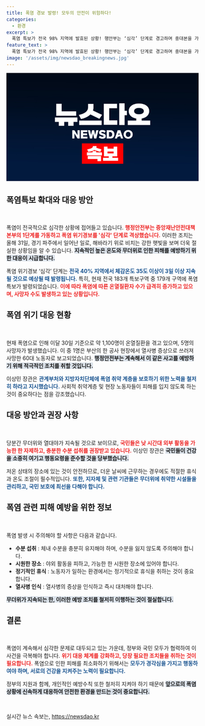 ```yaml
---
title: 폭염 경보 발령! 모두의 안전이 위험하다!
categories:
  - 환경
excerpt: >
  폭염 특보가 전국 98% 지역에 발효된 상황! 행안부는 ‘심각’ 단계로 경고하며 중대본을 가동, 국민들에게 건강 수칙 준수를 강조했다. 폭염으로 열사병 피해가 속출하고 있어 각별한 주의가 필요하다.
feature_text: >
  폭염 특보가 전국 98% 지역에 발효된 상황! 행안부는 ‘심각’ 단계로 경고하며 중대본을 가동, 국민들에게 건강 수칙 준수를 강조했다. 폭염으로 열사병 피해가 속출하고 있어 각별한 주의가 필요하다.
image: '/assets/img/newsdao_breakingnews.jpg'
---
```


<p><img src="/assets/img/newsdao_breakingnews.jpg" alt="flaretime 속보" /></p>

<h2 data-ke-size="size26">폭염특보 확대와 대응 방안</h2>

<p data-ke-size="size16">&nbsp;</p>

<p>폭염이 전국적으로 심각한 상황에 접어들고 있습니다. <b><span style="color: #ee2323;">행정안전부는 중앙재난안전대책본부의 1단계를 가동하고 폭염 위기경보를 '심각' 단계로 격상했습니다.</span></b> 이러한 조치는 올해 31일, 경기 파주에서 일어난 일로, 해바라기 위로 비치는 강한 햇빛을 보며 더욱 절실한 상황임을 알 수 있습니다. <b><span style="background-color: #21538527;">지속적인 높은 온도와 무더위로 인한 피해를 예방하기 위한 대응이 시급합니다.</span></b> </p>

<p>폭염 위기경보 ‘심각’ 단계는 <b><span style="color: #1a5490;">전국 40% 지역에서 체감온도 35도 이상이 3일 이상 지속될 것으로 예상될 때 발령됩니다.</span></b> 특히, 현재 전국 183개 특보구역 중 179개 구역에 폭염특보가 발령되었습니다. <b><span style="color: #ee2323;">이에 따라 폭염에 따른 온열질환자 수가 급격히 증가하고 있으며, 사망자 수도 발생하고 있는 상황입니다.</span></b> </p>

<h2 data-ke-size="size26">폭염 위기 대응 현황</h2>

<p data-ke-size="size16">&nbsp;</p>

<p>현재 폭염으로 인해 이달 30일 기준으로 약 1,100명이 온열질환을 겪고 있으며, 5명의 사망자가 발생했습니다. 이 중 1명은 부산의 한 공사 현장에서 열사병 증상으로 쓰러져 사망한 60대 노동자로 보고되었습니다. <b><span style="background-color: #21538527;">행정안전부는 계속해서 이 같은 사고를 예방하기 위해 적극적인 조치를 취할 것입니다.</span></b> </p>

<p>이상민 장관은 <b><span style="color: #1a5490;">관계부처와 지방자치단체에 폭염 취약 계층을 보호하기 위한 노력을 철저히 하라고 지시했습니다.</span></b> 사회적 취약계층 및 현장 노동자들이 피해를 입지 않도록 하는 것이 중요하다는 점을 강조했습니다.</p>

<h2 data-ke-size="size26">대응 방안과 권장 사항</h2>

<p data-ke-size="size16">&nbsp;</p>

<p>당분간 무더위와 열대야가 지속될 것으로 보이므로, <b><span style="color: #ee2323;">국민들은 낮 시간대 외부 활동을 가능한 한 자제하고, 충분한 수분 섭취를 권장받고 있습니다.</span></b> 이상민 장관은 <b><span style="background-color: #21538527;">국민들이 건강을 소중히 여기고 행동요령을 준수할 것을 당부했습니다.</span></b> </p>

<p>저온 상태의 장소에 있는 것이 안전하므로, 더운 날씨에 근무하는 경우에도 적절한 휴식과 온도 조절이 필수적입니다. <b><span style="color: #1a5490;">또한, 지자체 및 관련 기관들은 무더위에 취약한 시설들을 관리하고, 국민 보호에 최선을 다해야 합니다.</span></b> </p>

<h2 data-ke-size="size26">폭염 관련 피해 예방을 위한 정보</h2>

<p data-ke-size="size16">&nbsp;</p>

<p>폭염 발생 시 주의해야 할 사항은 다음과 같습니다. </p>

<ul>
    <li><b>수분 섭취</b> : 체내 수분을 충분히 유지해야 하며, 수분을 잃지 않도록 주의해야 합니다.</li>
    <li><b>시원한 장소</b> : 야외 활동을 피하고, 가능한 한 시원한 장소에 있어야 합니다.</li>
    <li><b>정기적인 휴식</b> : 노동자가 일하는 환경에서는 정기적으로 휴식을 취하는 것이 중요합니다.</li>
    <li><b>열사병 인식</b> : 열사병의 증상을 인식하고 즉시 대처해야 합니다.</li>
</ul>

<p><b><span style="background-color: #21538527;">무더위가 지속되는 한, 이러한 예방 조치를 철저히 이행하는 것이 절실합니다.</span></b></p>

<h2 data-ke-size="size26">결론</h2>

<p data-ke-size="size16">&nbsp;</p>

<p>폭염이 계속해서 심각한 문제로 대두되고 있는 가운데, 정부와 국민 모두가 협력하여 이 사건을 극복해야 합니다. <b><span style="color: #ee2323;">위기 대응 체계를 강화하고, 당장 필요한 조치들을 취하는 것이 필요합니다.</span></b> 폭염으로 인한 피해를 최소화하기 위해서는 <b><span style="color: #1a5490;">모두가 경각심을 가지고 행동하여야 하며, 서로의 건강을 지켜주는 노력이 필요합니다.</span></b> </p>

<p>정부의 지원과 함께, 개인적인 예방수칙 또한 철저히 지켜야 하기 때문에 <b><span style="background-color: #21538527;">앞으로의 폭염 상황에 신속하게 대응하여 안전한 환경을 만드는 것이 중요합니다.</span></b> </p>

<p data-ke-size="size16">&nbsp;</p>
실시간 뉴스 속보는, <a href="https://newsdao.kr" rel="dofollow">https://newsdao.kr</a>



